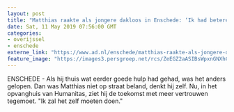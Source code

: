 ```yaml
---
layout: post
title: "Matthias raakte als jongere dakloos in Enschede: ‘Ik had betere hulp moeten hebben’"
date: Sat, 11 May 2019 07:56:00 GMT
categories: 
- overijssel 
- enschede 
externe_link: "https://www.ad.nl/enschede/matthias-raakte-als-jongere-dakloos-in-enschede-ik-had-betere-hulp-moeten-hebben~ae915cbc/"
feature_image: "https://images3.persgroep.net/rcs/ZeEGZ2aASIBsWpxnGNXhCfmMJYk/diocontent/147861017/_fitwidth/400/?appId=21791a8992982cd8da851550a453bd7f&quality=0.7"
---
```


ENSCHEDE - Als hij thuis wat eerder goede hulp had gehad, was het anders gelopen. Dan was Matthias niet op straat beland, denkt hij zelf. Nu, in het opvanghuis van Humanitas, ziet hij de toekomst met meer vertrouwen tegemoet. "Ik zal het zelf moeten doen."
